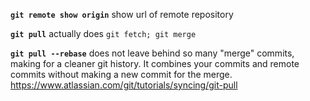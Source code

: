 **`git remote show origin`** show url of remote repository  
  
**`git pull`** actually does `git fetch; git merge`  
  
**`git pull --rebase`** does not leave behind so many "merge" commits, making for a cleaner git history. It combines your commits and remote commits without making a new commit for the merge.  
    https://www.atlassian.com/git/tutorials/syncing/git-pull  
  
  
  
